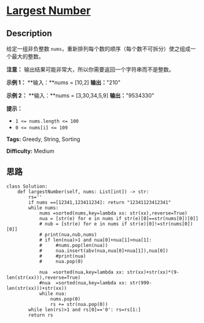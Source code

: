 # [Largest Number][title]

## Description

给定一组非负整数 `nums`，重新排列每个数的顺序（每个数不可拆分）使之组成一个最大的整数。

**注意：** 输出结果可能非常大，所以你需要返回一个字符串而不是整数。



**示例 1：**
            **输入：**nums = [10,2]    **输出：**"210"

**示例  2：**
            **输入：**nums = [3,30,34,5,9]    **输出：**"9534330"    



**提示：**

  * `1 <= nums.length <= 100`
  * `0 <= nums[i] <= 109`


**Tags:** Greedy, String, Sorting

**Difficulty:** Medium

## 思路

``` python3
class Solution:
    def largestNumber(self, nums: List[int]) -> str:
        rs=''
        if nums ==[12341,123411234]: return "12341123412341"
        while nums:
            nums =sorted(nums,key=lambda xx: str(xx),reverse=True)
            nua = [str(e) for e in nums if str(e)[0]==str(nums[0])[0]]
            # nub = [str(e) for e in nums if str(e)[0]!=str(nums[0])[0]]
            # print(nua,nub,nums)
            # if len(nua)>1 and nua[0]+nua[1]>nua[1]:
            #     #nums.pop(len(nua))
            #     nua.insert(abv(nua,nua[0]+nua[1]),nua[0])
            #     #print(nua)
            #     nua.pop(0)
            
            nua  =sorted(nua,key=lambda xx: str(xx)+str(xx)*(9-len(str(xx))),reverse=True)    
            #nua  =sorted(nua,key=lambda xx: str(999-len(str(xx)))+str(xx))    
            while nua:
                nums.pop(0)
                rs += str(nua.pop(0))
        while len(rs)>1 and rs[0]=='0': rs=rs[1:]
        return rs        
```

[title]: https://leetcode-cn.com/problems/largest-number
